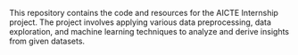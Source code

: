 This repository contains the code and resources for the AICTE Internship project. The project involves applying various data preprocessing, data exploration, and machine learning techniques to analyze and derive insights from given datasets.

